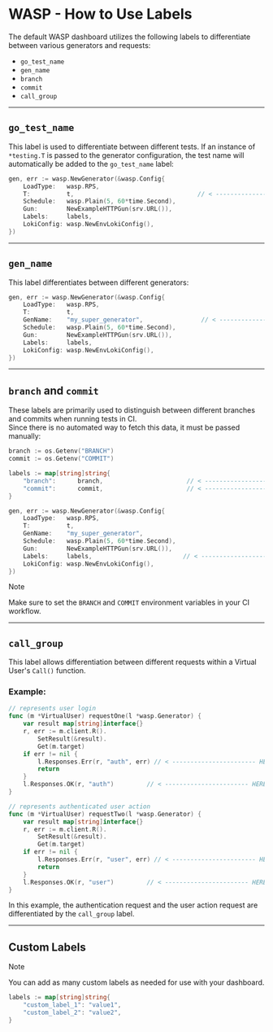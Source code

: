 # WASP - How to Use Labels

The default WASP dashboard utilizes the following labels to differentiate between various generators and requests:
* `go_test_name`
* `gen_name`
* `branch`
* `commit`
* `call_group`

---

## `go_test_name`

This label is used to differentiate between different tests. If an instance of `*testing.T` is passed to the generator configuration, the test name will automatically be added to the `go_test_name` label:

```go
gen, err := wasp.NewGenerator(&wasp.Config{
    LoadType:   wasp.RPS,
    T:          t,                                  // < ----------------------- HERE
    Schedule:   wasp.Plain(5, 60*time.Second),
    Gun:        NewExampleHTTPGun(srv.URL()),
    Labels:     labels,
    LokiConfig: wasp.NewEnvLokiConfig(),
})
```

---

## `gen_name`

This label differentiates between different generators:

```go
gen, err := wasp.NewGenerator(&wasp.Config{
    LoadType:   wasp.RPS,
    T:          t,
    GenName:    "my_super_generator",                // < ----------------------- HERE
    Schedule:   wasp.Plain(5, 60*time.Second),
    Gun:        NewExampleHTTPGun(srv.URL()),
    Labels:     labels,
    LokiConfig: wasp.NewEnvLokiConfig(),
})
```

---

## `branch` and `commit`

These labels are primarily used to distinguish between different branches and commits when running tests in CI.  
Since there is no automated way to fetch this data, it must be passed manually:

```go
branch := os.Getenv("BRANCH")
commit := os.Getenv("COMMIT")

labels := map[string]string{
    "branch":      branch,                       // < ----------------------- HERE
    "commit":      commit,                       // < ----------------------- HERE
}

gen, err := wasp.NewGenerator(&wasp.Config{
    LoadType:   wasp.RPS,
    T:          t,
    GenName:    "my_super_generator",
    Schedule:   wasp.Plain(5, 60*time.Second),
    Gun:        NewExampleHTTPGun(srv.URL()),
    Labels:     labels,                         // < ----------------------- HERE
    LokiConfig: wasp.NewEnvLokiConfig(),
})
```

> [!NOTE]  
> Make sure to set the `BRANCH` and `COMMIT` environment variables in your CI workflow.

---

## `call_group`

This label allows differentiation between different requests within a Virtual User's `Call()` function.

### Example:

```go
// represents user login
func (m *VirtualUser) requestOne(l *wasp.Generator) {
	var result map[string]interface{}
	r, err := m.client.R().
		SetResult(&result).
		Get(m.target)
	if err != nil {
		l.Responses.Err(r, "auth", err) // < ----------------------- HERE
		return
	}
	l.Responses.OK(r, "auth")         // < ----------------------- HERE
}

// represents authenticated user action
func (m *VirtualUser) requestTwo(l *wasp.Generator) {
    var result map[string]interface{}
    r, err := m.client.R().
        SetResult(&result).
        Get(m.target)
    if err != nil {
        l.Responses.Err(r, "user", err) // < ----------------------- HERE
        return
    }
    l.Responses.OK(r, "user")         // < ----------------------- HERE
}
```

In this example, the authentication request and the user action request are differentiated by the `call_group` label.

---

## Custom Labels

> [!NOTE]  
> You can add as many custom labels as needed for use with your dashboard.

```go
labels := map[string]string{
    "custom_label_1": "value1",
    "custom_label_2": "value2",
}
```
